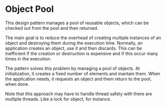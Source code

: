 # Object Pool

This design pattern manages a pool of reusable objects, which can be checked out from the pool and then returned.

The main goal is to reduce the overhead of creating multiple instances of an object and destroying them during the execution time. Normally, an application creates an object, use it and then discards. This can be inefficient if the creation or destruction is expensive and if this occur many times in the execution.

The pattern solves this problem by managing a pool of objects. At initialization, it creates a fixed number of elements and mantain them. When the application needs, it requests an object and them return to the pool, when done. 

Note that this approach may have to handle thread safety with there are multiple threads. Like a lock for object, for instance.